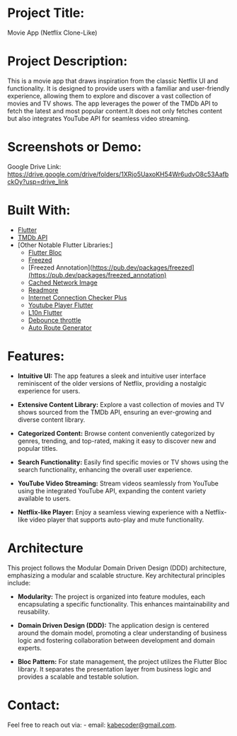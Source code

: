# Project Title: 
  Movie App (Netflix Clone-Like)

# Project Description:
  This is a movie app that draws inspiration from the classic Netflix UI and functionality. It is designed to provide users with a familiar and user-friendly   
  experience, allowing them to explore and discover a vast collection of movies and TV shows. The app leverages the power of the TMDb API to fetch the latest and most popular 
  content.It does not only fetches content but also integrates YouTube API for seamless video streaming.
  
# Screenshots or Demo:
  Google Drive Link:
  https://drive.google.com/drive/folders/1XRjo5UaxoKH54Wr6udvO8c53AafbckOy?usp=drive_link

# Built With:

- [Flutter](https://flutter.dev/)
- [TMDb API](https://www.themoviedb.org/documentation/api)
- [Other Notable Flutter Libraries:]
  - [Flutter Bloc](https://pub.dev/packages/flutter_bloc)
  - [Freezed](https://pub.dev/packages/freezed)
  - [Freezed Annotation](https://pub.dev/packages/freezed](https://pub.dev/packages/freezed_annotation)
  - [Cached Network Image](https://pub.dev/packages/cached_network_image)
  - [Readmore](https://pub.dev/packages/readmore)
  - [Internet Connection Checker Plus](https://pub.dev/packages/internet_connection_checker_plus)
  - [Youtube Player Flutter](https://pub.dev/packages/youtube_player_flutter)
  - [L10n Flutter](https://pub.dev/packages/l10n_flutter)
  - [Debounce throttle](https://pub.dev/packages/debounce_throttle)
  - [Auto Route Generator](https://pub.dev/packages/auto_route)

# Features:

- **Intuitive UI:** The app features a sleek and intuitive user interface reminiscent of the older versions of Netflix, providing a nostalgic experience for users.

- **Extensive Content Library:** Explore a vast collection of movies and TV shows sourced from the TMDb API, ensuring an ever-growing and diverse content library.

- **Categorized Content:** Browse content conveniently categorized by genres, trending, and top-rated, making it easy to discover new and popular titles.

- **Search Functionality:** Easily find specific movies or TV shows using the search functionality, enhancing the overall user experience.

- **YouTube Video Streaming:** Stream videos seamlessly from YouTube using the integrated YouTube API, expanding the content variety available to users.

- **Netflix-like Player:** Enjoy a seamless viewing experience with a Netflix-like video player that supports auto-play and mute functionality.

# Architecture

  This project follows the Modular Domain Driven Design (DDD) architecture, emphasizing a modular and scalable structure. Key architectural principles include:

- **Modularity:** The project is organized into feature modules, each encapsulating a specific functionality. This enhances maintainability and reusability.

- **Domain Driven Design (DDD):** The application design is centered around the domain model, promoting a clear understanding of business logic and fostering collaboration between development and domain experts.

- **Bloc Pattern:** For state management, the project utilizes the Flutter Bloc library. It separates the presentation layer from business logic and provides a scalable and testable solution.

# Contact:
  Feel free to reach out via:
    - email: kabecoder@gmail.com.

